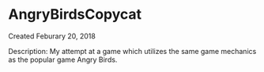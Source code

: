 # AngryBirdsCopycat
Created Feburary 20, 2018

Description: 
My attempt at a game which utilizes the same game mechanics as the popular game Angry Birds.
